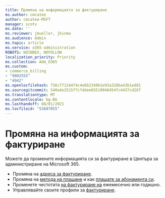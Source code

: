 ```yaml
---
title: Промяна на информацията за фактуриране
ms.author: cmcatee
author: cmcatee-MSFT
manager: scotv
ms.date: ''
ms.reviewer: jmueller, jkinma
ms.audience: Admin
ms.topic: article
ms.service: o365-administration
ROBOTS: NOINDEX, NOFOLLOW
localization_priority: Priority
ms.collection: Adm_O365
ms.custom:
- commerce_billing
- "9002555"
- "4942"
ms.openlocfilehash: 736cf7124474c4e6b2349b1e93a328ba43b1ed81
ms.sourcegitcommit: 540a4e2515f7cfddee65519046454fc4437cd287
ms.translationtype: MT
ms.contentlocale: bg-BG
ms.lasthandoff: 08/01/2021
ms.locfileid: "53687055"
---
```

# <a name="change-billing-information"></a>Промяна на информацията за фактуриране

Можете да промените информацията си за фактуриране в Центъра за администриране на Microsoft 365. 

- Промяна на [адреса за фактуриране](/microsoft-365/commerce/billing-and-payments/change-your-billing-addresses).
- Промяна на [метода на плащане](/microsoft-365/commerce/billing-and-payments/manage-payment-methods) и как [плащате за абонамента си](/microsoft-365/commerce/billing-and-payments/pay-for-your-subscription).
- Променете честотата [на фактуриране на](/microsoft-365/commerce/billing-and-payments/change-payment-frequency) ежемесечно или годишно.
- Управлявайте своите профили за [фактуриране](/microsoft-365/commerce/billing-and-payments/manage-billing-profiles).
